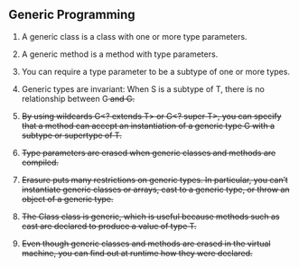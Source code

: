 ## Generic Programming

1. A generic class is a class with one or more type parameters.

2. A generic method is a method with type parameters.

3. You can require a type parameter to be a subtype of one or more types.

4. Generic types are invariant: When S is a subtype of T, there is no relationship between G<S> and G<T>.

5. By using wildcards G<? extends T> or G<? super T>, you can specify that a method can accept an instantiation of a generic type G with a subtype or supertype of T.

6. Type parameters are erased when generic classes and methods are compiled.

7. Erasure puts many restrictions on generic types. In particular, you can’t instantiate generic classes or arrays, cast to a generic type, or throw an object of a generic type.

8. The Class<T> class is generic, which is useful because methods such as cast are declared to produce a value of type T.

9. Even though generic classes and methods are erased in the virtual machine, you can find out at runtime how they were declared.
